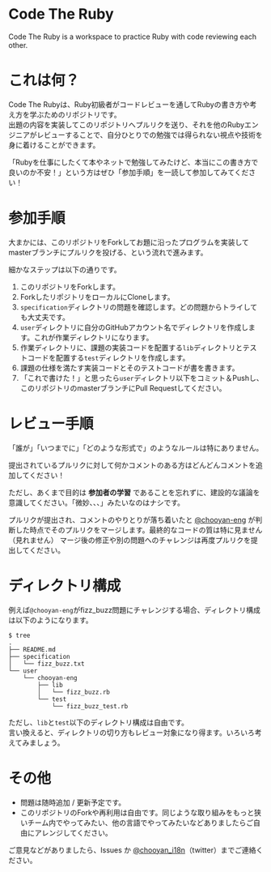 # Code The Ruby

Code The Ruby is a workspace to practice Ruby with code reviewing each other.

# これは何？

Code The Rubyは、Ruby初級者がコードレビューを通してRubyの書き方や考え方を学ぶためのリポジトリです。  
出題の内容を実装してこのリポジトリへプルリクを送り、それを他のRubyエンジニアがレビューすることで、自分ひとりでの勉強では得られない視点や技術を身に着けることができます。  

「Rubyを仕事にしたくて本やネットで勉強してみたけど、本当にこの書き方で良いのか不安！」という方はぜひ「参加手順」を一読して参加してみてください！

# 参加手順

大まかには、このリポジトリをForkしてお題に沿ったプログラムを実装してmasterブランチにプルリクを投げる、という流れで進みます。

細かなステップは以下の通りです。

1. このリポジトリをForkします。
1. ForkしたリポジトリをローカルにCloneします。
1. `specification`ディレクトリの問題を確認します。どの問題からトライしても大丈夫です。
1. `user`ディレクトリに自分のGitHubアカウント名でディレクトリを作成します。これが作業ディレクトリになります。
1. 作業ディレクトリに、課題の実装コードを配置する`lib`ディレクトリとテストコードを配置する`test`ディレクトリを作成します。
1. 課題の仕様を満たす実装コードとそのテストコードが書を書きます。
1. 「これで書けた！」と思ったら`user`ディレクトリ以下をコミット＆Pushし、このリポジトリのmasterブランチにPull Requestしてください。

# レビュー手順

「誰が」「いつまでに」「どのような形式で」のようなルールは特にありません。

提出されているプルリクに対して何かコメントのある方はどんどんコメントを追加してください！

ただし、あくまで目的は __参加者の学習__ であることを忘れずに、建設的な議論を意識してください。「微妙、、、」みたいなのはナシです。

プルリクが提出され、コメントのやりとりが落ち着いたと [@chooyan-eng](https://github.com/chooyan-eng) が判断した時点でそのプルリクをマージします。最終的なコードの質は特に見ません（見れません）
マージ後の修正や別の問題へのチャレンジは再度プルリクを提出してください。

# ディレクトリ構成

例えば`@chooyan-eng`がfizz_buzz問題にチャレンジする場合、ディレクトリ構成は以下のようになります。

```
$ tree
.
├── README.md
├── specification
│   └── fizz_buzz.txt
└── user
    └── chooyan-eng
        ├── lib
        │   └── fizz_buzz.rb
        └── test
            └── fizz_buzz_test.rb
```

ただし、`lib`と`test`以下のディレクトリ構成は自由です。  
言い換えると、ディレクトリの切り方もレビュー対象になり得ます。いろいろ考えてみましょう。

# その他

* 問題は随時追加 / 更新予定です。
* このリポジトリのForkや再利用は自由です。同じような取り組みをもっと狭いチーム内でやってみたい、他の言語でやってみたいなどありましたらご自由にアレンジしてください。


ご意見などがありましたら、Issues か [@chooyan_i18n](https://www.twitter.com/chooyan_i18n)（twitter）までご連絡ください。
